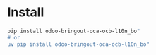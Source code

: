 # Install

```bash
pip install odoo-bringout-oca-ocb-l10n_bo"
# or
uv pip install odoo-bringout-oca-ocb-l10n_bo"
```
